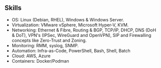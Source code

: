 ## Skills
- OS: Linux (Debian, RHEL), Windows & Windows Server.
- Virtualization: VMware vSphere, Microsoft Hyper-V, KVM.
- Networking: Ethernet & Fibre, Routing & BGP, TCP/IP, DHCP, DNS (DoH & DoT), VPN's (IPSec, WireGuard and OpenVPN), SIP and Firewalling concepts like Zero-Trust and Zoning.
- Monitoring: RMM, syslog, SNMP.
- Automation: Infra-as-Code, PowerShell, Bash, Shell, Batch
- Cloud: AWS, Azure 
- Containers: Docker/Podman
